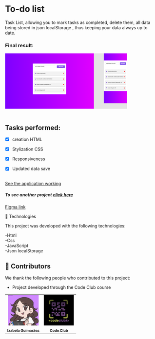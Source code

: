 # To-do list
Task List, allowing you to mark tasks as completed, delete them, all data being stored in json localStorage , thus keeping your data always up to date.

<h3>Final result:</h3>
<img src="./assets/result.png" alt="Application result" width="400em">

<br>
<br>

## Tasks performed:

- [x] creation HTML

- [x] Stylization CSS

- [x] Responsiveness

- [x] Updated data save

<br>
<a href="https://github.com/izabela-guimaraes/PlayStation-Store" 
target="blank"> See the application working </a>


<h5>To see another project <a href="https://github.com/izabela-guimaraes/PlayStation-Store" 
target="blank">click here</a></h5>

<a href="https://www.figma.com/file/w3KAgO5zsHYbjrfdvESuQE/todo-list---MP5D---1">Figma link</a>

🚀 Technologies

This project was developed with the following technologies:
<br>

-Html
<br>
-Css
<br>
-JavaScript
<br>
-Json localStorage


## 🤝  Contributors

We thank the following people who contributed to this project:

- Project developed through the Code Club course

<table>
  <tr>
    <td align="center">
      <a href="#">
        <img width="100em" src="./assets/me.png"/><br>
        <sub>
          <b>Izabela Guimarães</b>
        </sub>
      </a>
    </td>
        <td align="center">
      <a href="#">
        <img src="./assets/Code Club log.jfif" width="100em" alt="Code Club">
        <br>
        <sub>
          <b>Code Club</b>
        </sub>
      </a>
    </td>
</table>


 
